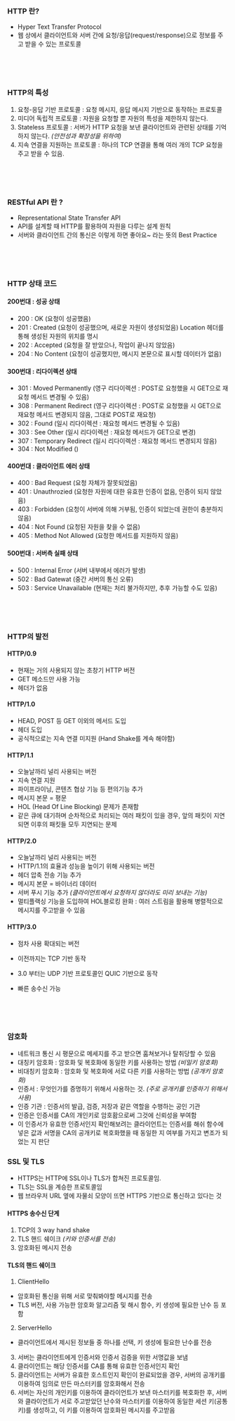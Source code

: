 ### HTTP 란?

- Hyper Text Transfer Protocol
- 웹 상에서 클라이언트와 서버 간에 요청/응답(request/response)으로 정보를 주고 받을 수 있는 프로토콜

<br><br><br>

### HTTP의 특성

1. 요청-응답 기반 프로토콜 : 요청 메시지, 응답 메시지 기반으로 동작하는 프로토콜
2. 미디어 독립적 프로토콜 : 자원을 요청할 뿐 자원의 특성을 제한하지 않는다.
3. Stateless 프로토콜 : 서버가 HTTP 요청을 보낸 클라이언트와 관련된 상태를 기억하지 않는다. _(안전성과 확장성을 위하여)_
4. 지속 연결을 지원하는 프로토콜 : 하나의 TCP 연결을 통해 여러 개의 TCP 요청을 주고 받을 수 있음.

<br><br><br>

### RESTful API 란 ?

- Representational State Transfer API
- API를 설계할 때 HTTP를 활용하여 자원을 다루는 설계 원칙
- 서버와 클라이언트 간의 통신은 이렇게 하면 좋아요~ 라는 뜻의 Best Practice

<br><br><br>

### HTTP 상태 코드

#### 200번대 : 성공 상태

- 200 : OK (요청이 성공했음)
- 201 : Created (요청이 성공했으며, 새로운 자원이 생성되었음) Location 헤더를 통해 생성된 자원의 위치를 명시
- 202 : Accepted (요청을 잘 받았으나, 작업이 끝나지 않았음)
- 204 : No Content (요청이 성공했지만, 메시지 본문으로 표시할 데이터가 없음)

#### 300번대 : 리다이렉션 상태

- 301 : Moved Permanently (영구 리다이렉션 : POST로 요청했을 시 GET으로 재요청 메서드 변경될 수 있음)
- 308 : Permanent Redirect (영구 리다이렉션 : POST로 요청했을 시 GET으로 재요청 메서드 변경되지 않음, 그대로 POST로 재요청)
- 302 : Found (일시 리다이렉션 : 재요청 메서드 변경될 수 있음)
- 303 : See Other (일시 리다이렉션 : 재요청 메서드가 GET으로 변경)
- 307 : Temporary Redirect (일시 리다이렉션 : 재요청 메서드 변경되지 않음)
- 304 : Not Modified ()

#### 400번대 : 클라이언트 에러 상태

- 400 : Bad Request (요청 자체가 잘못되었음)
- 401 : Unauthrozied (요청한 자원에 대한 유효한 인증이 없음, 인증이 되지 않았음)
- 403 : Forbidden (요청이 서버에 의해 거부됨, 인증이 되었는데 권한이 충분하지 않음)
- 404 : Not Found (요청된 자원을 찾을 수 없음)
- 405 : Method Not Allowed (요청한 메서드를 지원하지 않음)

#### 500번대 : 서버측 실패 상태

- 500 : Internal Error (서버 내부에서 에러가 발생)
- 502 : Bad Gatewat (중간 서버의 통신 오류)
- 503 : Service Unavailable (현재는 처리 불가하지만, 추후 가능할 수도 있음)

<br><br><br>

### HTTP의 발전

#### HTTP/0.9

- 현재는 거의 사용되지 않는 초창기 HTTP 버전
- GET 메소드만 사용 가능
- 헤더가 없음

#### HTTP/1.0

- HEAD, POST 등 GET 이외의 메서드 도입
- 헤더 도입
- 공식적으로는 지속 연결 미지원 (Hand Shake를 계속 해야함)

#### HTTP/1.1

- 오늘날까리 널리 사용되는 버전
- 지속 연결 지원
- 파이프라이닝, 콘텐츠 협상 기능 등 편의기능 추가
- 메시지 본문 = 평문
- HOL (Head Of Line Blocking) 문제가 존재함
- 같은 큐에 대기하며 순차적으로 처리되는 여러 패킷이 있을 경우, 앞의 패킷이 지연되면 이후의 패킷들 모두 지연되는 문제

#### HTTP/2.0

- 오늘날까리 널리 사용되는 버전
- HTTP/1.1의 효율과 성능을 높이기 위해 사용되는 버전
- 헤더 압축 전송 기능 추가
- 메시지 본문 = 바이너리 데이터
- 서버 푸시 기능 추가 _(클라이언트에서 요청하지 않더라도 미리 보내는 기능)_
- 멀티플랙싱 기능을 도입하여 HOL블로킹 완화 : 여러 스트림을 활용해 병렬적으로 메시지를 주고받을 수 있음

#### HTTP/3.0

- 점차 사용 확대되는 버전

- 이전까지는 TCP 기반 동작
- 3.0 부터는 UDP 기반 프로토콜인 QUIC 기반으로 동작
- 빠른 송수신 가능

<br><br><br>

### 암호화

- 네트워크 통신 시 평문으로 메세지를 주고 받으면 훔쳐보거나 탈취당할 수 있음
- 대칭키 암호화 : 암호화 및 복호화에 동일한 키를 사용하는 방법 _(비밀키 암호화)_
- 비대칭키 암호화 : 암호화 및 복호화에 서로 다른 키를 사용하는 방법 _(공개키 암호화)_
- 인증서 : 무엇인가를 증명하기 위해서 사용하는 것. _(주로 공개키를 인증하기 위해서 사용)_
- 인증 기관 : 인증서의 발급, 검증, 저장과 같은 역할을 수행하는 공인 기관
- 인증은 인증서를 CA의 개인키로 암호홤으로써 그것에 신뢰성을 부여함
- 이 인증서가 유효한 인증서인지 확인해보려는 클라이언트는 인증서를 해쉬 함수에 넣은 값과 서명을 CA의 공개키로 복호화했을 때 동일한 지 여부를 가지고 변조가 되었는 지 판단

### SSL 및 TLS

- HTTPS는 HTTP에 SSL이나 TLS가 합쳐진 프로토콜임.
- TLS는 SSL을 계승한 프로토콜임
- 웹 브라우저 URL 옆에 자물쇠 모양이 뜨면 HTTPS 기반으로 통신하고 있다는 것

#### HTTPS 송수신 단계

1. TCP의 3 way hand shake
2. TLS 핸드 쉐이크 _(키와 인증서를 전송)_
3. 암호화된 메시지 전송

#### TLS의 핸드 쉐이크

1. ClientHello
- 암호화된 통신을 위해 서로 맞춰봐야할 메시지를 전송
- TLS 버전, 사용 가능한 암호화 알고리즘 및 해시 함수, 키 생성에 필요한 난수 등 포함

2. ServerHello
- 클라이언트에서 제시된 정보들 중 하나를 선택, 키 생성에 필요한 난수를 전송

3. 서버는 클라이언트에게 인증서와 인증서 검증을 위한 서명값을 보냄
4. 클라이언트는 해당 인증서를 CA를 통해 유효한 인증서인지 확인
5. 클라이언트는 서버가 유효한 호스트인지 확인이 완료되었을 경우, 서버의 공개키를 이용하여 임의로 만든 마스터키를 암호화해서 전송
6. 서버는 자신의 개인키를 이용하여 클라이언트가 보낸 마스터키를 복호화한 후, 서버와 클라이언트가 서로 주고받았던 난수와 마스터키를 이용하여 동일한 세션 키(공통키)를 생성하고, 이 키를 이용하여 암호화된 메시지를 주고받음